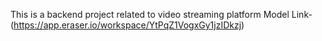 This is a backend project related to video streaming platform
Model Link- (https://app.eraser.io/workspace/YtPqZ1VogxGy1jzIDkzj)